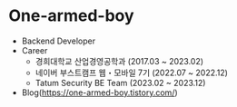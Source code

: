 # One-armed-boy
- Backend Developer
- Career
  - 경희대학교 산업경영공학과 (2017.03 ~ 2023.02)
  - 네이버 부스트캠프 웹・모바일 7기 (2022.07 ~ 2022.12)
  - Tatum Security BE Team (2023.02 ~ 2023.12)
- Blog(https://one-armed-boy.tistory.com/)

